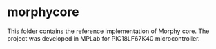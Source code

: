 # morphycore
This folder contains the reference implementation of Morphy core. The project was developed in MPLab for PIC18LF67K40 microcontroller.
